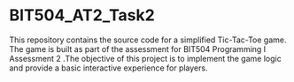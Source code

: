 # BIT504_AT2_Task2
This repository contains the source code for a simplified Tic-Tac-Toe game. The game is built as part of the assessment for BIT504 Programming I Assessment 2 .The objective of this project is to implement the game logic and provide a basic interactive experience for players.
